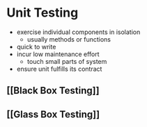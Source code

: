 # Unit Testing
- exercise individual components in isolation
	- usually methods or functions
- quick to write
- incur low maintenance effort
	- touch small parts of system
- ensure unit fulfills its contract
## [[Black Box Testing]]
## [[Glass Box Testing]]